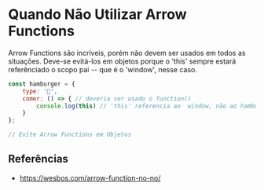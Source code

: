 # Quando Não Utilizar Arrow Functions

Arrow Functions são incríveis, porém não devem ser usados em todos as situações. Deve-se evitá-los em objetos porque o 'this' sempre estará referênciado o scopo pai -- que é o 'window', nesse caso.
```javascript
const hamburger = {
    type: '🍔',
    comer: () => { // deveria ser usado o function()
        console.log(this) // 'this' referencia ao  window, não ao hamburger
    }
};

// Evite Arrow Functions em Objetos
```

## Referências

- https://wesbos.com/arrow-function-no-no/
